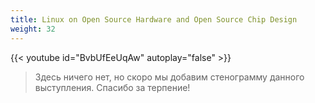 ```yaml
---
title: Linux on Open Source Hardware and Open Source Chip Design
weight: 32
---
```


{{< youtube id="BvbUfEeUqAw" autoplay="false" >}}

>Здесь ничего нет, но скоро мы добавим стенограмму данного выступления. Спасибо за терпение!
